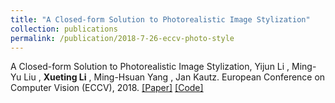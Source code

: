 ```yaml
---
title: "A Closed-form Solution to Photorealistic Image Stylization"
collection: publications
permalink: /publication/2018-7-26-eccv-photo-style
---
```


A Closed-form Solution to Photorealistic Image Stylization, Yijun Li , Ming-Yu Liu , **Xueting Li** , Ming-Hsuan Yang , Jan Kautz. European Conference on Computer Vision (ECCV), 2018. [[Paper]](https://arxiv.org/abs/1802.06474) [[Code]](https://github.com/NVIDIA/FastPhotoStyle) 
